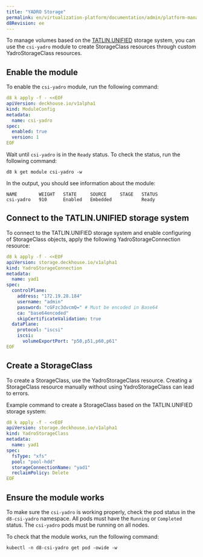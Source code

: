 ```yaml
---
title: "YADRO Storage"
permalink: en/virtualization-platform/documentation/admin/platform-management/storage/external/yadro.html
d8Revision: ee
---
```


To manage volumes based on the [TATLIN.UNIFIED](https://yadro.com/ru/tatlin/unified) storage system,
you can use the `csi-yadro` module to create StorageClass resources through custom YadroStorageClass resources.

## Enable the module

To enable the `csi-yadro` module, run the following command:

```yaml
d8 k apply -f - <<EOF
apiVersion: deckhouse.io/v1alpha1
kind: ModuleConfig
metadata:
  name: csi-yadro
spec:
  enabled: true
  version: 1
EOF
```

Wait until `csi-yadro` is in the `Ready` status.
To check the status, run the following command:

```shell
d8 k get module csi-yadro -w
```

In the output, you should see information about the module:

```console
NAME        WEIGHT   STATE     SOURCE     STAGE   STATUS
csi-yadro   910      Enabled   Embedded           Ready
```

## Connect to the TATLIN.UNIFIED storage system

To connect to the TATLIN.UNIFIED storage system and enable configuring of StorageClass objects,
apply the following YadroStorageConnection resource:

```yaml
d8 k apply -f - <<EOF
apiVersion: storage.deckhouse.io/v1alpha1
kind: YadroStorageConnection
metadata:
  name: yad1
spec:
  controlPlane:
    address: "172.19.28.184"
    username: "admin"
    password: "cGFzc3dvcmQ=" # Must be encoded in Base64
    ca: "base64encoded"
    skipCertificateValidation: true
  dataPlane:
    protocol: "iscsi"
    iscsi:
      volumeExportPort: "p50,p51,p60,p61"
EOF
```

## Create a StorageClass

To create a StorageClass, use the YadroStorageClass resource.
Creating a StorageClass resource manually without using YadroStorageClass can lead to errors.

Example command to create a StorageClass based on the TATLIN.UNIFIED storage system:

```yaml
d8 k apply -f - <<EOF
apiVersion: storage.deckhouse.io/v1alpha1
kind: YadroStorageClass
metadata:
  name: yad1
spec:
  fsType: "xfs"
  pool: "pool-hdd"
  storageConnectionName: "yad1"
  reclaimPolicy: Delete
EOF
```

## Ensure the module works

To make sure the `csi-yadro` is working properly, check the pod status in the `d8-csi-yadro` namespace.
All pods must have the `Running` or `Completed` status.
The `csi-yadro` pods must be running on all nodes.

To check that the module works, run the following command:

```shell
kubectl -n d8-csi-yadro get pod -owide -w
```

